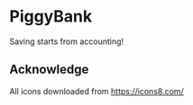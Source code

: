 # PiggyBank
Saving starts from accounting!


## Acknowledge
All icons downloaded from <https://icons8.com/>
